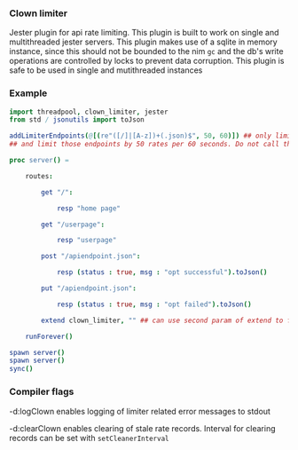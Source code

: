 ### Clown limiter

Jester plugin for api rate limiting. This plugin is built to work on single and multithreaded jester servers. This plugin makes use of a sqlite in memory instance, since this should not be bounded to the nim `gc` and the db's write operations are controlled by locks to prevent data corruption. This plugin is safe to be used in single and mutithreaded instances

### Example

```nim
import threadpool, clown_limiter, jester
from std / jsonutils import toJson

addLimiterEndpoints(@[(re"([/]|[A-z])+(.json)$", 50, 60)]) ## only limit endpoints ending with `.json`
## and limit those endpoints by 50 rates per 60 seconds. Do not call this in a threaded proc

proc server() =

    routes:

        get "/":

            resp "home page"

        get "/userpage":

            resp "userpage"

        post "/apiendpoint.json":

            resp (status : true, msg : "opt successful").toJson()

        put "/apiendpoint.json":

            resp (status : true, msg : "opt failed").toJson()

        extend clown_limiter, "" ## can use second param of extend to further restrict clown limiter to certain endpoints

    runForever()

spawn server()
spawn server()
sync()

```

### Compiler flags

-d:logClown enables logging of limiter related error messages to stdout

-d:clearClown enables clearing of stale rate records. Interval for clearing records can be set with `setCleanerInterval`
